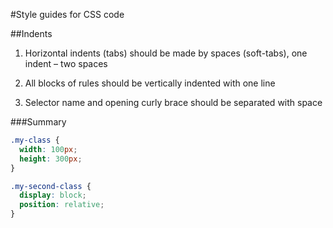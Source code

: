 #Style guides for CSS code

##Indents

1. Horizontal indents (tabs) should be made by spaces (soft-tabs), one indent – two spaces

2. All blocks of rules should be vertically indented with one line

3. Selector name and opening curly brace should be separated with space

###Summary

``` css
.my-class {
  width: 100px;
  height: 300px;
}

.my-second-class {
  display: block;
  position: relative;
}
```
